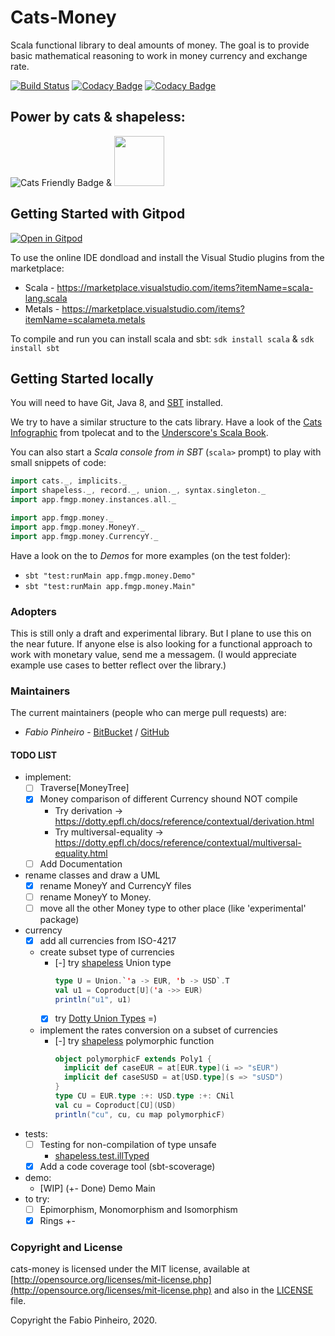 # Cats-Money

Scala functional library to deal amounts of money.
The goal is to provide basic mathematical reasoning to work in money currency and exchange rate.

[![Build Status](https://travis-ci.com/FabioPinheiro/cats-money.svg?branch=master)](https://travis-ci.com/FabioPinheiro/cats-money)
[![Codacy Badge](https://api.codacy.com/project/badge/Grade/9e9fffffdf4e45a7b6c99bb4939a0ce3)](https://app.codacy.com/app/fabiomgpinheiro/cats-money?utm_source=github.com&utm_medium=referral&utm_content=FabioPinheiro/cats-money&utm_campaign=Badge_Grade_Dashboard)
[![Codacy Badge](https://api.codacy.com/project/badge/Coverage/05e27a1b2c8e4f0a88183150ce3e9416)](https://www.codacy.com/app/fabiomgpinheiro/cats-money?utm_source=github.com&amp;utm_medium=referral&amp;utm_content=FabioPinheiro/cats-money&amp;utm_campaign=Badge_Coverage)

## Power by cats & shapeless:

![Cats Friendly Badge][cats-badge]
&
<img src="https://pbs.twimg.com/media/Ci-p9mmXAAAlPyx.jpg:small" width="80">

## Getting Started with Gitpod

[![Open in Gitpod](https://gitpod.io/button/open-in-gitpod.svg)](https://gitpod.io/#https://github.com/FabioPinheiro/cats-money)

To use the online IDE dondload and install the Visual Studio plugins from the marketplace:
* Scala - https://marketplace.visualstudio.com/items?itemName=scala-lang.scala
* Metals - https://marketplace.visualstudio.com/items?itemName=scalameta.metals

To compile and run you can install scala and sbt: `sdk install scala` & `sdk install sbt`


## Getting Started locally
You will need to have Git, Java 8, and [SBT][sbt] installed.

We try to have a similar structure to the cats library.
Have a look of the [Cats Infographic][cats-infographic] from tpolecat
and to the [Underscore's Scala Book][underscore-scala-book].

You can also start a *Scala console from in SBT* (`scala>` prompt)
to play with small snippets of code:

```scala
import cats._, implicits._
import shapeless._, record._, union._, syntax.singleton._
import app.fmgp.money.instances.all._

import app.fmgp.money._
import app.fmgp.money.MoneyY._
import app.fmgp.money.CurrencyY._
```

Have a look on the to *Demos* for more examples (on the test folder):
* `sbt "test:runMain app.fmgp.money.Demo"`
* `sbt "test:runMain app.fmgp.money.Main"`

### Adopters
This is still only a draft and experimental library.
But I plane to use this on the near future.
If anyone else is also looking for a functional approach to work with monetary value, send me a messagem.
(I would appreciate example use cases to better reflect over the library.)

### Maintainers
The current maintainers (people who can merge pull requests) are:

* *Fabio Pinheiro* - [BitBucket](https://bitbucket.org/FabioPinheiro/) / [GitHub](https://github.com/FabioPinheiro)

#### TODO LIST
* implement:
  * [ ] Traverse\[MoneyTree\]
  * [X] Money comparison of different Currency shound NOT compile
    * Try derivation -> https://dotty.epfl.ch/docs/reference/contextual/derivation.html
    * Try multiversal-equality -> https://dotty.epfl.ch/docs/reference/contextual/multiversal-equality.html
  * [ ] Add Documentation
* rename classes and draw a UML
  * [X] rename MoneyY and CurrencyY files
  * [ ] rename MoneyY to Money.
  * [ ] move all the other Money type to other place (like 'experimental' package)
* currency
  * [X] add all currencies from ISO-4217
  * create subset type of currencies
    * [-] try [shapeless][shapeless] Union type
      ```scala
      type U = Union.`'a -> EUR, 'b -> USD`.T
      val u1 = Coproduct[U]('a ->> EUR)
      println("u1", u1)
      ```
    * [X] try [Dotty Union Types](https://dotty.epfl.ch/docs/reference/union-types.html) =)
  * implement the rates conversion on a subset of currencies
    * [-] try [shapeless][shapeless] polymorphic function
      ```scala
      object polymorphicF extends Poly1 {
        implicit def caseEUR = at[EUR.type](i => "sEUR")
        implicit def caseSUSD = at[USD.type](s => "sUSD")
      }
      type CU = EUR.type :+: USD.type :+: CNil
      val cu = Coproduct[CU](USD)
      println("cu", cu, cu map polymorphicF)
      ```
* tests:
  * [ ] Testing for non-compilation of type unsafe
    * [shapeless.test.illTyped][shapeless]
  * [X] Add a code coverage tool (sbt-scoverage)
* demo:
  * [WIP] (+- Done) Demo Main
* to try:
  * [ ] Epimorphism, Monomorphism and Isomorphism
  * [X] Rings +-

### Copyright and License

cats-money is licensed under the MIT license, available at
[http://opensource.org/licenses/mit-license.php](http://opensource.org/licenses/mit-license.php)
and also in the [LICENSE](LICENSE) file.

Copyright the Fabio Pinheiro, 2020.

[cats-badge]: https://typelevel.org/cats/img/cats-badge-tiny.png
[cats-infographic]: https://github.com/tpolecat/cats-infographic
[underscore-scala-book]: https://underscore.io/books/advanced-scala
[sbt]: http://scala-sbt.org
[shapeless]: https://github.com/milessabin/shapeless
